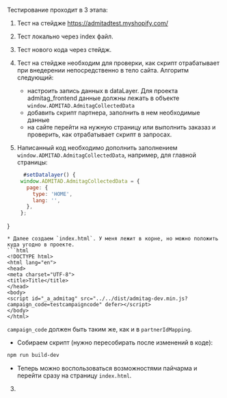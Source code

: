 Тестирование проходит в 3 этапа:
1. Тест на стейдже https://admitadtest.myshopify.com/
2. Тест локально через index файл.
3. Тест нового кода через стейдж.

1. Тест на стейдже необходим для проверки, как скрипт отрабатывает при внедерении непосредственно в тело сайта.
   Алгоритм следующий:
   * настроить запись данных в dataLayer. Для проекта admitag_frontend данные должны лежать в объекте `window.ADMITAD.AdmitagCollectedData`
   * добавить скрипт партнера, заполнить в нем необходимые данные
   * на сайте перейти на нужную страницу или выполнить заказаз и проверить, как отрабатывает скрипт в запросах.

2. Написанный код необходимо дополнить заполнением `window.ADMITAD.AdmitagCollectedData`, например, для главной страницы:
   ```js
     #setDatalayer() {
    window.ADMITAD.AdmitagCollectedData = {
      page: {
        type: 'HOME',
        lang: '',
      },
    };
  }
   ```
* Далее создаем `index.html`. У меня лежит в корне, но можно положить куда угодно в проекте.
```html
<!DOCTYPE html>  
<html lang="en">  
<head>  
<meta charset="UTF-8">  
<title>Title</title>  
</head>  
<body>  
<script id="_a_admitag" src="../../dist/admitag-dev.min.js?campaign_code=testcampaigncode" defer></script>  
</body>  
</html>
```
`campaign_code` должен быть таким же, как и в `partnerIdMapping`.
* Собираем скрипт (нужно пересобирать после изменений в коде):

```sh
npm run build-dev
```

* Теперь можно воспользоваться возможностями пайчарма и перейти сразу на страницу `index.html`.

3. 